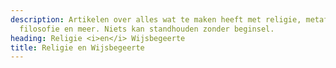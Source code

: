 ```yaml
---
description: Artikelen over alles wat te maken heeft met religie, metafysica, theologie,
  filosofie en meer. Niets kan standhouden zonder beginsel.
heading: Religie <i>en</i> Wijsbegeerte
title: Religie en Wijsbegeerte
---
```


